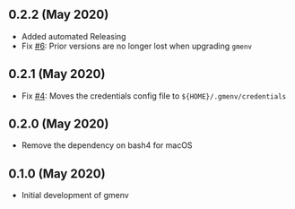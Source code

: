 
## 0.2.2 (May 2020)

* Added automated Releasing
* Fix [#6](https://github.com/greymatter-io/gmenv/issues/6): Prior versions are no longer lost when upgrading `gmenv` 

## 0.2.1 (May 2020)

* Fix [#4](https://github.com/greymatter-io/gmenv/issues/4): Moves the credentials config file to `${HOME}/.gmenv/credentials`

## 0.2.0 (May 2020)

* Remove the dependency on bash4 for macOS

## 0.1.0 (May 2020)

* Initial development of gmenv
